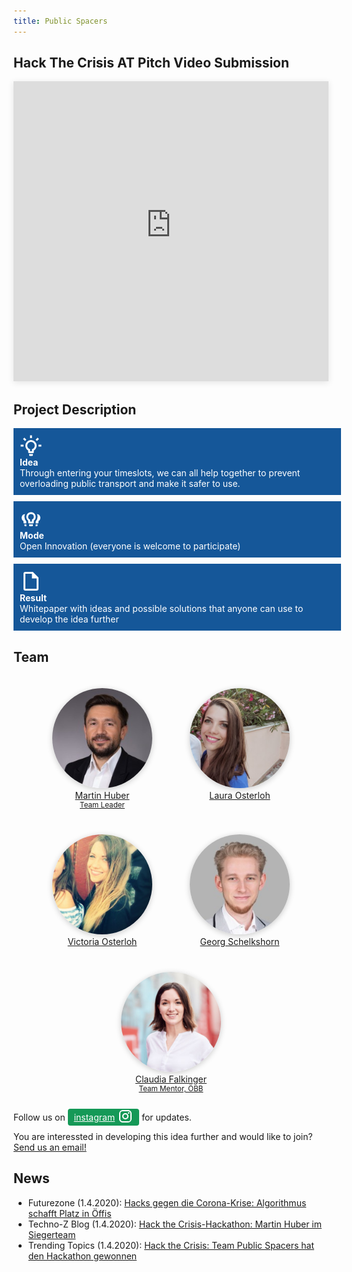 ```yaml
---
title: Public Spacers
---
```

## Hack The Crisis AT Pitch Video Submission
<div style="text-align: center;">
<iframe style="box-shadow: 0 2px 10px rgba(0,0,0,.1);" width="100%" height="480" src="https://www.youtube-nocookie.com/embed/xD4GMZfHrt0" frameborder="0" allow="accelerometer; autoplay; encrypted-media; gyroscope; picture-in-picture" allowfullscreen></iframe>
</div>

## Project Description
<div class="project-box">
<div>
<svg viewBox="0 0 24 24">
    <path fill="currentColor" d="M20,11H23V13H20V11M1,11H4V13H1V11M13,1V4H11V1H13M4.92,3.5L7.05,5.64L5.63,7.05L3.5,4.93L4.92,3.5M16.95,5.63L19.07,3.5L20.5,4.93L18.37,7.05L16.95,5.63M12,6A6,6 0 0,1 18,12C18,14.22 16.79,16.16 15,17.2V19A1,1 0 0,1 14,20H10A1,1 0 0,1 9,19V17.2C7.21,16.16 6,14.22 6,12A6,6 0 0,1 12,6M14,21V22A1,1 0 0,1 13,23H11A1,1 0 0,1 10,22V21H14M11,18H13V15.87C14.73,15.43 16,13.86 16,12A4,4 0 0,0 12,8A4,4 0 0,0 8,12C8,13.86 9.27,15.43 11,15.87V18Z" />
</svg>
<b>Idea</b><br/>Through entering your timeslots, we can all help together to prevent overloading public transport and make it safer to use.
</div>
<div>
<svg viewBox="0 0 24 24">
    <path fill="currentColor" d="M7 19A2.93 2.93 0 0 0 7.17 20H6A1 1 0 0 1 5 19V18H7M10 19A1 1 0 0 0 11 20H13A1 1 0 0 0 14 19V18H10M4 16A1 1 0 0 0 5 17H7V14.88A6.92 6.92 0 0 1 5 10A6.79 6.79 0 0 1 5.68 7A4 4 0 0 0 4 14.45M17 19A2.93 2.93 0 0 1 16.83 20H18A1 1 0 0 0 19 19V18H17M17 10A5 5 0 0 1 15 14V16A1 1 0 0 1 14 17H10A1 1 0 0 1 9 16V14A5 5 0 1 1 17 10M15 10A3 3 0 1 0 11 12.82V15H13V12.82A3 3 0 0 0 15 10M18.32 7A6.79 6.79 0 0 1 19 10A6.92 6.92 0 0 1 17 14.88V17H19A1 1 0 0 0 20 16V14.45A4 4 0 0 0 18.32 7Z" />
</svg>
<b>Mode</b><br/>Open Innovation (everyone is welcome to participate)
</div>
<div>
<svg viewBox="0 0 24 24">
    <path fill="currentColor" d="M14,2H6A2,2 0 0,0 4,4V20A2,2 0 0,0 6,22H18A2,2 0 0,0 20,20V8L14,2M18,20H6V4H13V9H18V20Z" />
</svg>
<b>Result</b><br/>Whitepaper with ideas and possible solutions that anyone can use to develop the idea further
</div>
</div>

## Team
<div class="team-group">
    <a href="https://www.linkedin.com/in/martin-huber-b940a084/"><img src="/assets/img/martin.jpeg" /><div>Martin Huber<small>Team Leader</small></div></a>
    <a href="https://www.linkedin.com/in/laura-osterloh-73a73190/"><img src="/assets/img/laura.jpeg" /><div>Laura Osterloh</div></a>
    <a href="https://www.linkedin.com/in/victoria-osterloh-4a6ba4150/"><img src="/assets/img/victoria.jpeg" /><div>Victoria Osterloh</div></a>
    <a href="https://www.linkedin.com/in/georg-schelkshorn-632655ba/"><img src="/assets/img/georg.jpeg" /><div>Georg Schelkshorn</div></a>
    <a href="https://www.linkedin.com/in/claudia-falkinger/"><img src="/assets/img/claudia.jpeg" /><div>Claudia Falkinger<small>Team Mentor, ÖBB</small></div></a>
</div>
Follow us on <a href="https://www.instagram.com/public_spacers/" class="instagram-btn">instagram<svg style="width:24px;height:24px" viewBox="0 0 24 24">
    <path fill="currentColor" d="M7.8,2H16.2C19.4,2 22,4.6 22,7.8V16.2A5.8,5.8 0 0,1 16.2,22H7.8C4.6,22 2,19.4 2,16.2V7.8A5.8,5.8 0 0,1 7.8,2M7.6,4A3.6,3.6 0 0,0 4,7.6V16.4C4,18.39 5.61,20 7.6,20H16.4A3.6,3.6 0 0,0 20,16.4V7.6C20,5.61 18.39,4 16.4,4H7.6M17.25,5.5A1.25,1.25 0 0,1 18.5,6.75A1.25,1.25 0 0,1 17.25,8A1.25,1.25 0 0,1 16,6.75A1.25,1.25 0 0,1 17.25,5.5M12,7A5,5 0 0,1 17,12A5,5 0 0,1 12,17A5,5 0 0,1 7,12A5,5 0 0,1 12,7M12,9A3,3 0 0,0 9,12A3,3 0 0,0 12,15A3,3 0 0,0 15,12A3,3 0 0,0 12,9Z" />
</svg></a> for updates.

You are interessted in developing this idea further and would like to join? <a href="mailto:publicspacers@gmail.com">Send us an email!</a>

## News
- Futurezone (1.4.2020): [Hacks gegen die Corona-Krise: Algorithmus schafft Platz in Öffis](https://futurezone.at/start-ups/hacks-gegen-die-corona-krise-algorithmus-schafft-platz-in-oeffis/400799729)
- Techno-Z Blog (1.4.2020): [Hack the Crisis-Hackathon: Martin Huber im Siegerteam](https://blog.techno-z.at/hack-the-crisis-hackathon-martin-huber-im-siegerteam/)
- Trending Topics (1.4.2020): [Hack the Crisis: Team Public Spacers hat den Hackathon gewonnen](https://www.trendingtopics.at/hack-the-crisis-oesterreich-gewinner/)

<style>
    .project-box {
        color: #fff;
    }

    .project-box > div {
        width: 100%; /* -20px */
        background-color: #155799;
        padding: 10px;
        margin: 10px 0;
    }

    .project-box > div > svg {
        display: block;
        width: 36px;
        height: 36px;
    }

    .team-group {
        display: flex;
        flex-direction: row;
        justify-content: center;
        flex-wrap: wrap;
    }

    .team-group > a {
        display: block;
        text-align: center;
        padding: 20px 10px;
        width: 200px;
    }

    .team-group img {
        border-radius: 100%;
        width: 160px;
        transition: all .2s ease-in-out;
        box-shadow: 0 2px 10px rgba(0,0,0,.2);
    }

    .team-group > a:hover > img {
        box-shadow: 0 5px 15px rgba(0,0,0,.4);
    }

    .team-group small {
        display: block;
    }

    .instagram-btn {
        background: #159957;
        border-radius: 4px;
        padding: 5px 10px;
        color: #fff;
    }


    .instagram-btn:hover {
        cursor: pointer;
    }

    .instagram-btn svg {
        position: relative;
        margin-left: 5px;
        top: 5px;
    }
</style>
